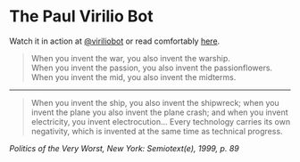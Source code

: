 # The Paul Virilio Bot

Watch it in action at [@viriliobot](https://twitter.com/viriliobot) or read comfortably [here](https://viriliobot.javierarce.com).

> When you invent the war, you also invent the warship.  
> When you invent the passion, you also invent the passionflowers.  
> When you invent the mid, you also invent the midterms.  

---

> When you invent the ship, you also invent the shipwreck; when you invent the plane you also invent the plane crash; and when you invent electricity, you invent electrocution... Every technology carries its own negativity, which is invented at the same time as technical progress.

_Politics of the Very Worst, New York: Semiotext(e), 1999, p. 89_

